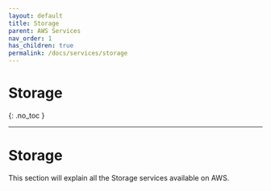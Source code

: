 ```yaml
---
layout: default
title: Storage
parent: AWS Services
nav_order: 1
has_children: true
permalink: /docs/services/storage
---
```


# Storage
{: .no_toc }

---

# Storage

This section will explain all the Storage services available on AWS.